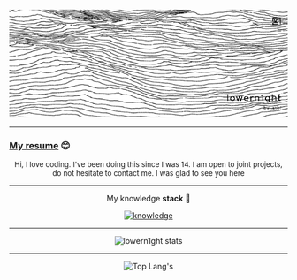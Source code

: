 ﻿<p align="center">
<img src="resources/banner_fnl.png" alt="banner">
</p>

---

### [My resume](https://github.com/lowern1ght/resume-lwnight) 😊

<p align="center" style="font-size: 13px">
Hi, I love coding. I've been doing this since I was 14.
I am open to joint projects,
do not hesitate to contact me. I was glad to see you here
</p>

---

<p align="center" style="font-size: 14px">My knowledge <strong>stack</strong> 🧠</p>

<p align="center">
  <a href="https://skillicons.dev">
    <img src="https://skillicons.dev/icons?i=cs,dotnet,cpp,ts"  alt="knowledge"/>
  </a>
</p>

---

<div align="center">

![lowern1ght stats](https://github-readme-stats.vercel.app/api?username=lowern1ght&show=reviews,discussions_started,discussions_answered&show_icons=true&theme=graywhite)

---

![Top Lang's](https://github-readme-stats.vercel.app/api/top-langs/?username=lowern1ght&layout=compact)

</div>